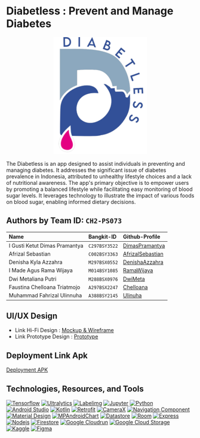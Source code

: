 # Diabetless : Prevent and Manage Diabetes

<p align='center'>
  <img src='https://github.com/Diabetless/.github/blob/main/assets/Diabetless%20Logo.png' alt='Diabetless' width=250 />
</p>

The Diabetless is an app designed to assist individuals in preventing and managing diabetes. It addresses the significant issue of diabetes prevalence in Indonesia, attributed to unhealthy lifestyle choices and a lack of nutritional awareness. The app's primary objective is to empower users by promoting a balanced lifestyle while facilitating easy monitoring of blood sugar levels. It leverages technology to illustrate the impact of various foods on blood sugar, enabling informed dietary decisions.

## Authors by Team ID: `CH2-PS073`
| Name | Bangkit-ID     | Github-Profile                       |
| :-------- | :------- | :-------------------------------- |
| I Gusti Ketut Dimas Pramantya    | `C297BSY3522` | [DimasPramantya](https://github.com/DimasPramantya) |
| Afrizal Sebastian      | `C002BSY3363` | [AfrizalSebastian](https://github.com/afrizalsebastian) |
| Denisha Kyla Azzahra   | `M297BSX0552` | [DenishaAzzahra](https://github.com/denishazzahra) |
|  I Made Agus Rama Wijaya      | `M014BSY1085` | [RamaWijaya](https://github.com/ramsteel) |
| Dwi Metaliana Putri     | `M288BSX0976` | [DwiMeta](https://github.com/Dwimeta) |
| Faustina Chelloana Triatmojo      | `A297BSX2247` | [Chelloana](https://github.com/chelloana) |
| Muhammad Fahrizal Ulinnuha    | `A388BSY2145` | [Ulinuha](https://github.com/linha06) |

## UI/UX Design

- Link Hi-Fi Design : [Mockup & Wireframe](https://www.figma.com/file/0Axs2xod0Wg6PDVPSDquXp/Bangkit-Capstone?type=design&node-id=0%3A1&mode=design&t=vL8d8wMzj0yjqJzh-1)
- Link Prototype Design : [Prototype](https://www.figma.com/proto/0Axs2xod0Wg6PDVPSDquXp/Bangkit-Capstone?type=design&node-id=1-3&t=tEWaz9Smx4ZwrfQs-1&scaling=scale-down&page-id=0%3A1&starting-point-node-id=301%3A763&mode=design)

## Deployment Link Apk
[Deployment APK](https://drive.google.com/file/d/1lRwjvmLY_Q1ux0VzR-vOAtdwRThE_hR3/view?usp=drive_link)

## Technologies, Resources, and Tools
[![Tensorflow](https://img.shields.io/badge/Tensorflow-ff7e00?style=for-the-badge&logo=tensorflow&logoColor=white)](https://www.tensorflow.org/)
[![Ultralytics](https://img.shields.io/badge/Ultralytics-111f68?style=for-the-badge&logo=ultralyrics&logoColor=white)](https://www.ultralytics.com/)
[![Labelimg](https://img.shields.io/badge/Labelimg-acaebf?style=for-the-badge&logo=labelimg&logoColor=white)](https://github.com/HumanSignal/labelImg)
[![Jupyter](https://img.shields.io/badge/Jupyter-f37726?style=for-the-badge&logo=jupyter&logoColor=white)](https://jupyter.org/)
[![Python](https://img.shields.io/badge/Python-3e7bac?style=for-the-badge&logo=python&logoColor=white)](https://www.python.org/)
[![Android Studio](https://img.shields.io/badge/Android%20Studio-51AE55?style=for-the-badge&logo=androidstudio&logoColor=white)](https://developer.android.com/studio)
[![Kotlin](https://img.shields.io/badge/Kotlin-7F52FF?style=for-the-badge&logo=kotlin&logoColor=white)](https://kotlinlang.org/)
[![Retrofit](https://img.shields.io/badge/Retrofit-48B983?style=for-the-badge&logo=retrofit&logoColor=white)](https://square.github.io/retrofit/)
[![CameraX](https://img.shields.io/badge/CameraX-48B983?style=for-the-badge&logo=camerax&logoColor=white)](https://developer.android.com/training/camerax)
[![Navigation Component](https://img.shields.io/badge/Navigation%20Component-48B983?style=for-the-badge&logo=navigationcomponent&logoColor=white)](https://developer.android.com/guide/navigation)
[![Material Design](https://img.shields.io/badge/Material%20Design-212121?style=for-the-badge&logo=materialdesign&logoColor=white)](https://m2.material.io/develop/android)
[![MPAndroidChart](https://img.shields.io/badge/MPAndroidChart-000000?style=for-the-badge&logo=mpandroidchart&logoColor=white)](https://github.com/PhilJay/MPAndroidChart)
[![Datastore](https://img.shields.io/badge/Datastore-5693ED?style=for-the-badge&logo=datastore&logoColor=white)](https://developer.android.com/topic/libraries/architecture/datastore)
[![Room](https://img.shields.io/badge/Room-51AE55?style=for-the-badge&logo=room&logoColor=white)](https://developer.android.com/jetpack/androidx/releases/room)
[![Express](https://img.shields.io/badge/Express-010101?style=for-the-badge&logo=express&logoColor=white)](https://expressjs.com/)
[![Nodejs](https://img.shields.io/badge/Nodejs-026E00?style=for-the-badge&logo=node.js&logoColor=white)](https://nodejs.org/)
[![Firestore](https://img.shields.io/badge/Firestore-5F6368?style=for-the-badge&logo=firebase&logoColor=white)](https://firebase.google.com/docs/firestore)
[![Google Cloudrun](https://img.shields.io/badge/Google%20Cloudrun-4285F4?style=for-the-badge&logo=googlecloudrun&logoColor=white)](https://cloud.google.com/run)
[![Google Cloud Storage](https://img.shields.io/badge/Google%20Cloud%20Storage-5687D6?style=for-the-badge&logo=googlecloudstorage&logoColor=white)](https://cloud.google.com/storage)
[![Kaggle](https://img.shields.io/badge/Kaggle-20BEFF?style=for-the-badge&logo=kaggle&logoColor=white)](https://www.kaggle.com/)
[![Figma](https://img.shields.io/badge/Figma-5551ff?style=for-the-badge&logo=figma&logoColor=white)](https://www.figma.com/)
